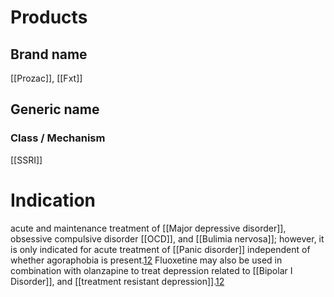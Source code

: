 # Products

## Brand name
[[Prozac]], [[Fxt]]

## Generic name


### Class / Mechanism
[[SSRI]]

# Indication

acute and maintenance treatment of [[Major depressive disorder]], obsessive compulsive disorder [[OCD]], and [[Bulimia nervosa]]; 
however, it is only indicated for acute treatment of [[Panic disorder]] independent of whether agoraphobia is present.[12](https://go.drugbank.com/drugs/DB00472#reference-L7664) Fluoxetine may also be used in combination with olanzapine to treat depression related to [[Bipolar I Disorder]], and [[treatment resistant depression]].[12](https://go.drugbank.com/drugs/DB00472#reference-L7664)
